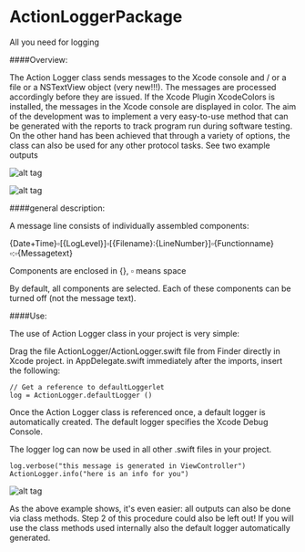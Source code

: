 # ActionLoggerPackage
All you need for logging

####Overview:

The Action Logger class sends messages to the Xcode console and / or a file or a NSTextView object (very new!!!). The messages are processed accordingly before they are issued. 
If the Xcode Plugin XcodeColors is installed, the messages in the Xcode console are displayed in color. 
The aim of the development was to implement a very easy-to-use method that can be generated with the reports to track program run during software testing. On the other hand has been achieved that through a variety of options, the class can also be used for any other protocol tasks. 
See two example outputs

![alt tag](https://cloud.githubusercontent.com/assets/6715559/11895791/a38a1694-a581-11e5-8a0f-b244118d45a2.png)

![alt tag](https://cloud.githubusercontent.com/assets/6715559/11895795/ab8e6598-a581-11e5-8da4-bc2c59592943.png)

####general description:

A message line consists of individually assembled components:

{Date+Time}▫︎[{LogLevel}]▫︎[{Filename}:{LineNumber}]▫︎{Functionname}▫︎:▫︎{Messagetext}

Components are enclosed in {},
▫︎ means space

By default, all components are selected. Each of these components can be turned off (not the message text).

####Use:

The use of Action Logger class in your project is very simple:

Drag the file ActionLogger/ActionLogger.swift file from Finder directly in Xcode project.
in AppDelegate.swift immediately after the imports, insert the following: 

```
// Get a reference to defaultLoggerlet
log = ActionLogger.defaultLogger ()
```

Once the Action Logger class is referenced once, a default logger is automatically created. The default logger specifies the Xcode Debug Console.

The logger log can now be used in all other .swift files in your project.

```
log.verbose("this message is generated in ViewController")
ActionLogger.info("here is an info for you")
```

![alt tag](https://cloud.githubusercontent.com/assets/6715559/11776753/f29b0af8-a249-11e5-983a-ffb788dc4892.png)

As the above example shows, it's even easier: all outputs can also be done via class methods. Step 2 of this procedure could also be left out! If you will use the class methods used internally also the default logger automatically generated.



